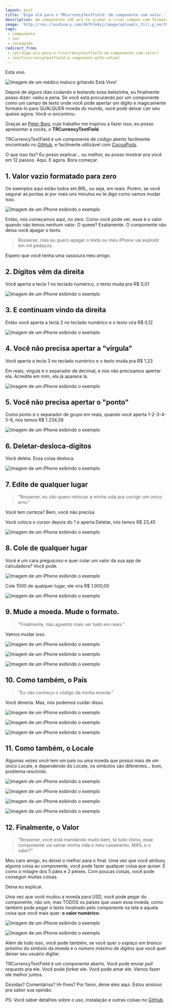 ```yaml
---
layout: post
title: 'Diga olá para o TRCurrencyTextField: Um componente com valor.'
description: Um componente iOS pra te ajudar a criar campos com formatação de moeda.
image: 'http://res.cloudinary.com/dm7h7e8xj/image/upload/c_fill,g_north,h_630,w_1200/v1501172791/nova-img01_zpsinzq5ss5_qqbk4u.png'
tags:
 - componente
 - ios
 - cocoapods
redirect_from:
 - /pt/diga-ola-para-o-trcurrencytextfield-um-componente-com-valor/
 - /en/trcurrencytextfield-a-component-with-value/
---
```

Está vivo.

![Imagem de um médico maluco gritando Está Vivo!](http://i1310.photobucket.com/albums/s647/rossener/its_alive_zpsqiuydofr.jpg)

Depois de alguns dias codando e testando essa belezinha, eu finalmente posso dizer: valeu a pena. Se você está procurando por um componente como um campo de texto onde você pode apertar um dígito e magicamente formatá-lo para QUALQUER moeda do mundo, você pode deixar cair seu queixo agora. Você-o-encontrou.

Graças ao <a href="https://github.com/peterboni/FormattedCurrencyInput" target="_blank">Peter Boni</a>, cujo trabalho me inspirou a fazer isso, eu posso apresentar a vocês, o <strong>TRCurrencyTextField</strong>.

TRCurrencyTextField é um componente de código aberto facilmente encontrado no <a href="https://github.com/thiagoross/TRCurrencyTextField" target="_blank">GitHub</a>, e facilmente utilizável com <a href="https://cocoapods.org/pods/TRCurrencyTextField" target="_blank">CocoaPods</a>.

O que isso faz? Eu posso explicar... ou melhor, eu posso mostrar pra você em 12 passos. Aqui. E agora. Bora começar.

## 1. Valor vazio formatado para zero

Os exemplos aqui estão todos em BRL, ou seja, em reais. Porém, se você segurar as pontas aí por mais uns minutos eu te digo como vamos mudar isso.

![Imagem de um iPhone exibindo o exemplo](http://i1310.photobucket.com/albums/s647/rossener/TRCurrencyTextField/nova-img01_zpsinzq5ss5.png)

Então, nós começamos aqui, no zero. Como você pode ver, esse é o valor quando não temos nenhum valor. O queee? Exatamente. O componente não deixa você apagar o texto.

> Rossener, mas eu quero apagar o texto ou meu iPhone vai explodir em mil pedaços.

Espero que você tenha uma vassoura meu amigo.

## 2. Dígitos vêm da direita

Você aperta a tecla 1 no teclado numérico, o texto muda pra R$ 0,01

![Imagem de um iPhone exibindo o exemplo](http://i1310.photobucket.com/albums/s647/rossener/TRCurrencyTextField/nova-img02_zpsrn6cxq1j.png)

## 3. E continuam vindo da direita

Então você aperta a tecla 2 no teclado numérico e o texto vira R$ 0,12

![Imagem de um iPhone exibindo o exemplo](http://i1310.photobucket.com/albums/s647/rossener/TRCurrencyTextField/nova-img03_zpsedto9ab7.png)

## 4. Você não precisa apertar a "vírgula"

Você aperta a tecla 3 no teclado numérico e o texto muda pra R$ 1,23

Em reais, vírgula é o separador de decimal, e nós não precisamos apertar ela. Acredite em mim, ela já aparece lá.

![Imagem de um iPhone exibindo o exemplo](http://i1310.photobucket.com/albums/s647/rossener/TRCurrencyTextField/nova-img04_zpsxpr0tzyx.png)

## 5. Você não precisa apertar o "ponto"

Como ponto é o separador de grupo em reais, quando você aperta 1-2-3-4-5-6, nós temos R$ 1.234,56

![Imagem de um iPhone exibindo o exemplo](http://i1310.photobucket.com/albums/s647/rossener/TRCurrencyTextField/nova-img05_zps42syiq7u.png)

## 6. Deletar-desloca-dígitos

Você deleta. Essa coisa desloca.

![Imagem de um iPhone exibindo o exemplo](http://i1310.photobucket.com/albums/s647/rossener/TRCurrencyTextField/nova-img06_zpsgxq0ldgl.png)

## 7. Edite de qualquer lugar

> "Rossener, eu não quero reiniciar a minha vida pra corrigir um único erro."

Você tem certeza? Bem, você não precisa.

Você coloca o cursor depois do 1 e aperta Deletar, nós temos R$ 23,45

![Imagem de um iPhone exibindo o exemplo](http://i1310.photobucket.com/albums/s647/rossener/TRCurrencyTextField/nova-img07_zpss3rlth5k.png)

## 8. Cole de qualquer lugar

Você é um cara preguiçoso e quer colar um valor da sua app de calculadora? Você pode.

![Imagem de um iPhone exibindo o exemplo](http://i1310.photobucket.com/albums/s647/rossener/TRCurrencyTextField/nova-img08_zpsg9ro8kx4.png)

Cole 1000 de qualquer lugar, ele vira R$ 1.000,00

![Imagem de um iPhone exibindo o exemplo](http://i1310.photobucket.com/albums/s647/rossener/TRCurrencyTextField/nova-img09_zps1kdphsqv.png)

## 9. Mude a moeda. Mude o formato.

> "Finalmente, não aguento mais ver tudo em reais."

Vamos mudar isso.

![Imagem de um iPhone exibindo o exemplo](http://i1310.photobucket.com/albums/s647/rossener/TRCurrencyTextField/nova-img10_zpswkfhmoan.png)

![Imagem de um iPhone exibindo o exemplo](http://i1310.photobucket.com/albums/s647/rossener/TRCurrencyTextField/nova-img11_zpsnppxg3sb.png)

![Imagem de um iPhone exibindo o exemplo](http://i1310.photobucket.com/albums/s647/rossener/TRCurrencyTextField/img12-1_zpsztjq8ujg.png)

## 10. Como também, o País

> "Eu não conheço o código da minha moeda."

Você deveria. Mas, nós podemos cuidar disso.

![Imagem de um iPhone exibindo o exemplo](http://i1310.photobucket.com/albums/s647/rossener/TRCurrencyTextField/nova-img12_zpsd0imf4w2.png)

![Imagem de um iPhone exibindo o exemplo](http://i1310.photobucket.com/albums/s647/rossener/TRCurrencyTextField/nova-img13_zpsggnl1vxb.png)

![Imagem de um iPhone exibindo o exemplo](http://i1310.photobucket.com/albums/s647/rossener/TRCurrencyTextField/nova-img14_zpsqt6xafhj.png)

## 11. Como também, o Locale

Algumas vezes você tem um país ou uma moeda que possui mais de um único Locale, e dependendo do Locale, os símbolos são diferentes... bom, problema resolvido.

![Imagem de um iPhone exibindo o exemplo](http://i1310.photobucket.com/albums/s647/rossener/TRCurrencyTextField/nova-img15_zpsssnre625.png)

![Imagem de um iPhone exibindo o exemplo](http://i1310.photobucket.com/albums/s647/rossener/TRCurrencyTextField/nova-img16_zpssndryuos.png)

![Imagem de um iPhone exibindo o exemplo](http://i1310.photobucket.com/albums/s647/rossener/TRCurrencyTextField/nova-img17_zpsdn9j2hqm.png)

![Imagem de um iPhone exibindo o exemplo](http://i1310.photobucket.com/albums/s647/rossener/TRCurrencyTextField/nova-img18_zps3xldov0j.png)

## 12. Finalmente, o Valor

> "Rossener, você está mandando muito bem, tá tudo ótimo, esse componente vai salvar minha vida e meu casamento. MAS, e o valor?"

Meu caro amigo, eu deixei o melhor para o final. Uma vez que você atribuiu alguma coisa ao componente, você pode fazer qualquer coisa que quiser. É como o milagre dos 5 pães e 2 peixes. Com poucas coisas, você pode conseguir muitas coisas.

Deixa eu explicar.

Uma vez que você mudou a moeda para USD, você pode pegar do componente, não um, mas TODOS os países que usam essa moeda, como também pode pegar o texto mostrado pelo componente na tela e aquela coisa que você mais quer: **o valor numérico**.

![Imagem de um iPhone exibindo o exemplo](http://i1310.photobucket.com/albums/s647/rossener/TRCurrencyTextField/nova-img19_zpspklsiodw.png)

![Imagem de um iPhone exibindo o exemplo](http://i1310.photobucket.com/albums/s647/rossener/TRCurrencyTextField/nova-img20_zpsr3g6hyiy.png)

Além de tudo isso, você pode também, se você quer o *espaço em branco* próximo do símbolo da moeda e o *número máximo de dígitos* que você quer deixar seu usuário digitar.

TRCurrencyTextField é um componente aberto. Você pode enviar *pull requests* pra ele. Você pode *forkar* ele. Você pode amar ele. Vamos fazer ele melhor juntos.

Dúvidas? Comentários? Hi-fives? Por favor, deixe eles aqui. Estou ansioso pra saber sua opinião.

PS: Você saber detalhes sobre o uso, instalação e outras coisas no <a href="https://github.com/thiagoross/TRCurrencyTextField" target="_blank">GitHub</a>.
